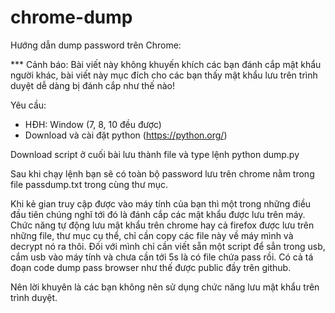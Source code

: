 # chrome-dump
Hướng dẫn dump password trên Chrome:

*** Cảnh báo: Bài viết này không khuyến khích các bạn đánh cắp mật khẩu người khác, bài viết này mục đích cho các bạn thấy mật khẩu lưu trên trình duyệt dễ dàng bị đánh cắp như thế nào!

Yêu cầu:
- HĐH: Window (7, 8, 10 đều được)
- Download và cài đặt python (https://python.org/)

Download script ở cuối bài lưu thành file và type lệnh python dump.py

Sau khi chạy lệnh bạn sẽ có toàn bộ password lưu trên chrome nằm trong file passdump.txt trong cùng thư mục.

Khi kẻ gian truy cập được vào máy tính của bạn thì một trong những điều đầu tiên chúng nghĩ tới đó là đánh cắp các mật khẩu được lưu trên máy. Chức năng tự động lưu mật khẩu trên chrome hay cả firefox được lưu trên những file, thư mục cụ thể, chỉ cần copy các file này về máy mình và decrypt nó ra thôi. 
Đối với mình chỉ cần viết sẵn một script để sẳn trong usb, cắm usb vào máy tính và chưa cần tới 5s là có file chứa pass rồi.
Có cả tá đoạn code dump pass browser như thế được public đầy trên github.

Nên lời khuyên là các bạn không nên sử dụng chức năng lưu mật khẩu trên trình duyệt.
